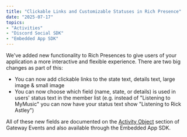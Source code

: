```yaml
---
title: "Clickable Links and Customizable Statuses in Rich Presence"
date: "2025-07-17"
topics:
- "Activities"
- "Discord Social SDK"
- "Embedded App SDK"
---
```


We've added new functionality to Rich Presences to give users of your application a more interactive and flexible experience. There are two big changes as part of this:
- You can now add clickable links to the state text, details text, large image & small image
- You can now choose which field (name, state, or details) is used in users' status text in the member list (e.g. instead of "Listening to MyMusic" you can now have your status text show "Listening to Rick Astley")

All of these new fields are documented on the [Activity Object](/docs/events/gateway-events#activity-object) section of Gateway Events and also available through the Embedded App SDK.